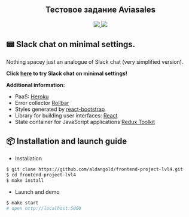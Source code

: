 <h2 align="center"> Тестовое задание Aviasales </h2>

<div align="center">
    <a href="https://github.com/meloshnikov/aviasales-test-task/actions">
		<img src="https://github.com/meloshnikov/aviasales-test-case-1/workflows/linter-check/badge.svg" />
	</a>
    <a href="https://codeclimate.com/github/meloshnikov/aviasales-test-task/maintainability">
        <img src="https://api.codeclimate.com/v1/badges/19e1edb1f24a0a375fce/maintainability" />
    </a>
</div>

## :pager: Slack chat on minimal settings.
Nothing spacey just an analogue of Slack chat (very simplified version).

**Click [here](https://frontend-chat-ru.herokuapp.com/) to try Slack chat on minimal settings!**

**Additional information:**
* PaaS: [Heroku](https://heroku.com)
* Error collector [Rollbar](https://rollbar.com)
* Styles generated by [react-bootstrap](https://react-bootstrap.github.io/)
* Library for building user interfaces: [React](https://reactjs.org) 
* State container for JavaScript applications [Redux Toolkit](https://redux-toolkit.js.org/)

## :package: Installation and launch guide
* Installation
```sh
$ git clone https://github.com/aldangold/frontend-project-lvl4.git
$ cd frontend-project-lvl4
$ make install
```

* Launch and demo
```sh
$ make start
# open http://localhost:5000
```
